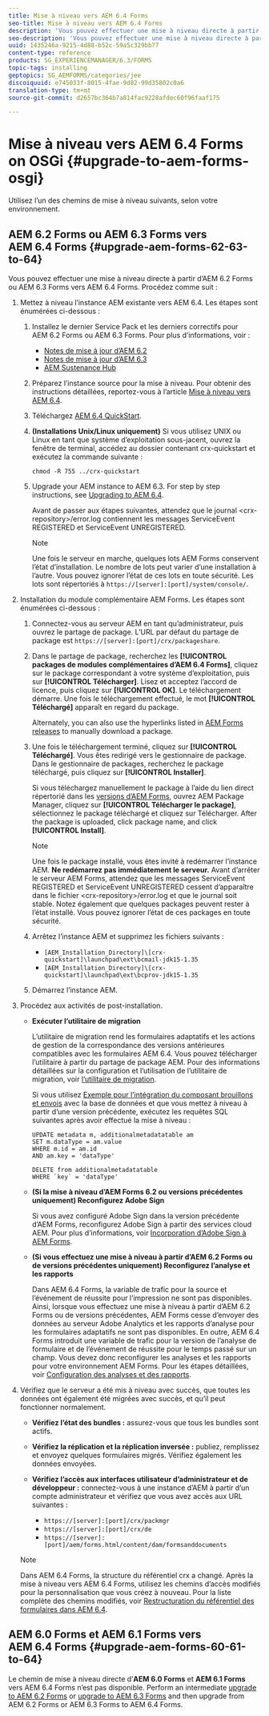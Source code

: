 ```yaml
---
title: Mise à niveau vers AEM 6.4 Forms
seo-title: Mise à niveau vers AEM 6.4 Forms
description: 'Vous pouvez effectuer une mise à niveau directe à partir de AEM 6.1 Forms, AEM 6.2 Forms et LiveCycle ES4 SP1 vers AEM 6.3 Forms. '
seo-description: 'Vous pouvez effectuer une mise à niveau directe à partir de AEM 6.1 Forms, AEM 6.2 Forms et LiveCycle ES4 SP1 vers AEM 6.3 Forms. '
uuid: 1435246a-9215-4d88-b52c-59a5c329bb77
content-type: reference
products: SG_EXPERIENCEMANAGER/6.3/FORMS
topic-tags: installing
geptopics: SG_AEMFORMS/categories/jee
discoiquuid: e745033f-8015-4fae-9d82-99d35802c0a6
translation-type: tm+mt
source-git-commit: d2657bc364b7a814fac9228afdec60f96faaf175

---
```



# Mise à niveau vers AEM 6.4 Forms on OSGi {#upgrade-to-aem-forms-osgi}

Utilisez l’un des chemins de mise à niveau suivants, selon votre environnement.

## AEM 6.2 Forms ou AEM 6.3 Forms vers AEM 6.4 Forms {#upgrade-aem-forms-62-63-to-64}

Vous pouvez effectuer une mise à niveau directe à partir d’AEM 6.2 Forms ou AEM 6.3 Forms vers AEM 6.4 Forms. Procédez comme suit :

1. Mettez à niveau l’instance AEM existante vers AEM 6.4. Les étapes sont énumérées ci-dessous :

   1. Installez le dernier Service Pack et les derniers correctifs pour AEM 6.2 Forms ou AEM 6.3 Forms. Pour plus d’informations, voir :

      * [Notes de mise à jour d’AEM 6.2](https://helpx.adobe.com/experience-manager/6-2/release-notes.html)
      * [Notes de mise à jour d’AEM 6.3](https://helpx.adobe.com/experience-manager/6-3/release-notes.html)
      * [AEM Sustenance Hub](https://helpx.adobe.com/experience-manager/aem-releases-updates.html)
   1. Préparez l’instance source pour la mise à niveau. Pour obtenir des instructions détaillées, reportez-vous à l’article [Mise à niveau vers AEM 6.4](/help/sites-deploying/upgrade.md#preparing%20the%20source%20instance).
   1. Téléchargez [AEM 6.4 QuickStart](/help/sites-deploying/deploy.md#getting%20the%20software).
   1. **(Installations Unix/Linux uniquement)** Si vous utilisez UNIX ou Linux en tant que système d’exploitation sous-jacent, ouvrez la fenêtre de terminal, accédez au dossier contenant crx-quickstart et exécutez la commande suivante :

      `chmod -R 755 ../crx-quickstart`

   1. Upgrade your AEM instance to AEM 6.3. For step by step instructions, see [Upgrading to AEM 6.4](/help/sites-deploying/upgrade.md).

      Avant de passer aux étapes suivantes, attendez que le journal &lt;crx-repository>/error.log contiennent les messages ServiceEvent REGISTERED et ServiceEvent UNREGISTERED.

      >[!NOTE]
      >
      >Une fois le serveur en marche, quelques lots AEM Forms conservent l’état d’installation. Le nombre de lots peut varier d’une installation à l’autre. Vous pouvez ignorer l’état de ces lots en toute sécurité. Les lots sont répertoriés à `https://[server]:[port]/system/console/`.


1. Installation du module complémentaire AEM Forms. Les étapes sont énumérées ci-dessous :

   1. Connectez-vous au serveur AEM en tant qu’administrateur, puis ouvrez le partage de package. L’URL par défaut du partage de package est `https://[server]:[port]/crx/packageshare`.
   1. Dans le partage de package, recherchez les **[!UICONTROL packages de modules complémentaires d’AEM 6.4 Forms]**, cliquez sur le package correspondant à votre système d’exploitation, puis sur **[!UICONTROL Télécharger]**. Lisez et acceptez l’accord de licence, puis cliquez sur **[!UICONTROL OK]**. Le téléchargement démarre. Une fois le téléchargement effectué, le mot **[!UICONTROL Téléchargé]** apparaît en regard du package.

      Alternately, you can also use the hyperlinks listed in [AEM Forms releases](https://helpx.adobe.com/aem-forms/kb/aem-forms-releases.html) to manually download a package.

   1. Une fois le téléchargement terminé, cliquez sur **[!UICONTROL Téléchargé]**. Vous êtes redirigé vers le gestionnaire de package. Dans le gestionnaire de packages, recherchez le package téléchargé, puis cliquez sur **[!UICONTROL Installer]**.

      Si vous téléchargez manuellement le package à l’aide du lien direct répertorié dans les [versions d’AEM Forms](https://helpx.adobe.com/aem-forms/kb/aem-forms-releases.html), ouvrez AEM Package Manager, cliquez sur **[!UICONTROL Télécharger le package]**, sélectionnez le package téléchargé et cliquez sur Télécharger. After the package is uploaded, click package name, and click **[!UICONTROL Install]**.

      >[!NOTE]
      >
      >Une fois le package installé, vous êtes invité à redémarrer l’instance AEM. **Ne redémarrez pas immédiatement le serveur.** Avant d’arrêter le serveur AEM Forms, attendez que les messages ServiceEvent REGISTERED et ServiceEvent UNREGISTERED cessent d’apparaître dans le fichier &lt;crx-repository>/error.log et que le journal soit stable. Notez également que quelques packages peuvent rester à l’état installé. Vous pouvez ignorer l’état de ces packages en toute sécurité.

   1. Arrêtez l’instance AEM et supprimez les fichiers suivants :

      * `[AEM_Installation_Directory]\[crx-quickstart]\launchpad\ext\bcmail-jdk15-1.35`
      * `[AEM_Installation_Directory]\[crx-quickstart]\launchpad\ext\bcprov-jdk15-1.35`
   1. Démarrez l’instance AEM.


1. Procédez aux activités de post-installation.

   * **Exécuter l’utilitaire de migration**

      L’utilitaire de migration rend les formulaires adaptatifs et les actions de gestion de la correspondance des versions antérieures compatibles avec les formulaires AEM 6.4. Vous pouvez télécharger l’utilitaire à partir du partage de package AEM. Pour des informations détaillées sur la configuration et l’utilisation de l’utilitaire de migration, voir [l’utilitaire de migration](/help/forms/using/migration-utility.md).

      Si vous utilisez [Exemple pour l’intégration du composant brouillons et envois](https://helpx.adobe.com/experience-manager/6-3/forms/using/integrate-draft-submission-database.html) avec la base de données et que vous mettez à niveau à partir d’une version précédente, exécutez les requêtes SQL suivantes après avoir effectué la mise à niveau :

      ```
      UPDATE metadata m, additionalmetadatatable am
      SET m.dataType = am.value
      WHERE m.id = am.id
      AND am.key = 'dataType'
      ```

      ```
      DELETE from additionalmetadatatable
      WHERE `key` = 'dataType'
      ```

   * **(Si la mise à niveau d’AEM Forms 6.2 ou versions précédentes uniquement) Reconfigurez Adobe Sign**

      Si vous avez configuré Adobe Sign dans la version précédente d’AEM Forms, reconfigurez Adobe Sign à partir des services cloud AEM. Pour plus d’informations, voir [Incorporation d’Adobe Sign à AEM Forms](/help/forms/using/adobe-sign-integration-adaptive-forms.md).

   * **(Si vous effectuez une mise à niveau à partir d’AEM 6.2 Forms ou de versions précédentes uniquement) Reconfigurez l’analyse et les rapports**

      Dans AEM 6.4 Forms, la variable de trafic pour la source et l’événement de réussite pour l’impression ne sont pas disponibles. Ainsi, lorsque vous effectuez une mise à niveau à partir d’AEM 6.2 Forms ou de versions précédentes, AEM Forms cesse d’envoyer des données au serveur Adobe Analytics et les rapports d’analyse pour les formulaires adaptatifs ne sont pas disponibles. En outre, AEM 6.4 Forms introduit une variable de trafic pour la version de l’analyse de formulaire et de l’événement de réussite pour le temps passé sur un champ. Vous devez donc reconfigurer les analyses et les rapports pour votre environnement AEM Forms. Pour les étapes détaillées, voir [Configuration des analyses et des rapports](/help/forms/using/configure-analytics-forms-documents.md).

1. Vérifiez que le serveur a été mis à niveau avec succès, que toutes les données ont également été migrées avec succès, et qu’il peut fonctionner normalement.

   * **Vérifiez l’état des bundles :** assurez-vous que tous les bundles sont actifs.
   * **Vérifiez la réplication et la réplication inversée :** publiez, remplissez et envoyez quelques formulaires migrés. Vérifiez également les données envoyées.
   * **Vérifiez l’accès aux interfaces utilisateur d’administrateur et de développeur :** connectez-vous à une instance d’AEM à partir d’un compte administrateur et vérifiez que vous avez accès aux URL suivantes :

      * `https://[server]:[port]/crx/packmgr`
      * `https://[server]:[port]/crx/de`
      * `https://[server]:[port]/aem/forms.html/content/dam/formsanddocuments`
   >[!NOTE]
   Dans AEM 6.4 Forms, la structure du référentiel crx a changé. Après la mise à niveau vers AEM 6.4 Forms, utilisez les chemins d’accès modifiés pour la personnalisation que vous créez à nouveau. Pour la liste complète des chemins modifiés, voir [Restructuration du référentiel des formulaires dans AEM 6.4](/help/sites-deploying/forms-repository-restructuring-in-aem-6-4.md).

## AEM 6.0 Forms et AEM 6.1 Forms vers AEM 6.4 Forms {#upgrade-aem-forms-60-61-to-64}

Le chemin de mise à niveau directe d’**AEM 6.0 Forms** et **AEM 6.1 Forms** vers AEM 6.4 Forms n’est pas disponible. Perform an intermediate [upgrade to AEM 6.2 Forms](/help/forms/using/upgrade.md) or [upgrade to AEM 6.3 Forms](/help/forms/using/upgrade.md) and then upgrade from AEM 6.2 Forms or AEM 6.3 Forms to AEM 6.4 Forms.
